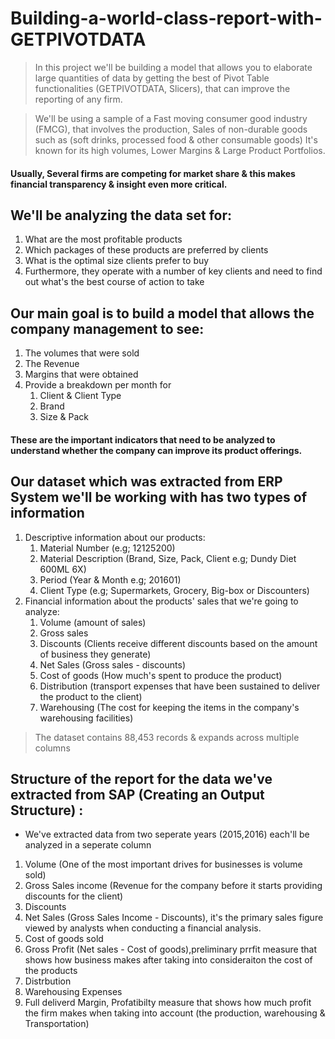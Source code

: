 # Building-a-world-class-report-with-GETPIVOTDATA

> In this project we'll be building a model that allows you to elaborate large quantities of data by getting the best of Pivot Table functionalities (GETPIVOTDATA, Slicers), that can improve the reporting of any firm.

> We'll be using a sample of a Fast moving consumer good industry (FMCG), that involves the production, Sales of non-durable goods such as (soft drinks, processed food & other consumable goods) It's known for its high volumes, Lower Margins & Large Product Portfolios.

#### Usually, Several firms are competing for market share & this makes financial transparency & insight even more critical.

## We'll be analyzing the data set for: 
1. What are the most profitable products
2. Which packages of these products are preferred by clients
3. What is the optimal size clients prefer to buy 
4. Furthermore, they operate with a number of key clients and need to find out what's the best course of action to take

## Our main goal is to build a model that allows the company management to see: 
1. The volumes that were sold 
2. The Revenue
3. Margins that were obtained
4. Provide a breakdown per month for
   1. Client & Client Type
   2. Brand 
   3. Size & Pack 
   
#### These are the important indicators that need to be analyzed to understand whether the company can improve its product offerings.

## Our dataset which was extracted from ERP System  we'll be working with has two types of information
1. Descriptive information about our products:
    1. Material Number (e.g; 12125200)
    2. Material Description (Brand, Size, Pack, Client e.g; Dundy Diet 600ML 6X)
    3. Period (Year & Month e.g; 201601)
    4. Client Type (e.g; Supermarkets, Grocery, Big-box or Discounters)
2. Financial information about the products' sales that we're going to analyze:
    1. Volume (amount of sales)
    2. Gross sales
    3. Discounts (Clients receive different discounts based on the amount of business they generate)
    4. Net Sales (Gross sales - discounts)
    5. Cost of goods (How much's spent to produce the product)
    6. Distribution (transport expenses that have been sustained to deliver the product to the client)
    7. Warehousing (The cost for keeping the items in the company's warehousing facilities)
 
 > The dataset contains 88,453 records & expands across multiple columns 

## Structure of the report for the data we've extracted from SAP (Creating an Output Structure) :
* We've extracted data from two seperate years (2015,2016) each'll be analyzed in a seperate column
1. Volume (One of the most important drives for businesses is volume sold)
2. Gross Sales income (Revenue for the company before it starts providing discounts for the client)
3. Discounts
4. Net Sales (Gross Sales Income - Discounts), it's the primary sales figure viewed by analysts when conducting a financial analysis.
5. Cost of goods sold
6. Gross Profit (Net sales - Cost of goods),preliminary prrfit measure that shows how business makes after taking into consideraiton the cost of the products
7. Distrbution
8. Warehousing Expenses
9. Full deliverd Margin, Profatibilty measure that shows how much profit the firm makes when taking into account (the production, warehousing & Transportation)
